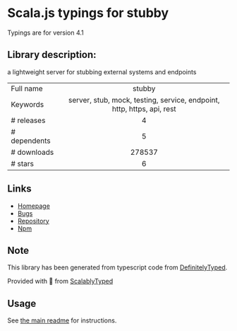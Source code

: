 
# Scala.js typings for stubby

Typings are for version 4.1

## Library description:
a lightweight server for stubbing external systems and endpoints

|                    |                 |
| ------------------ | :-------------: |
| Full name          | stubby |
| Keywords           | server, stub, mock, testing, service, endpoint, http, https, api, rest |
| # releases         | 4 |
| # dependents       | 5 |
| # downloads        | 278537 |
| # stars            | 6 |

## Links
- [Homepage](https://github.com/mrak/stubby4node)
- [Bugs](https://github.com/mrak/stubby4node)
- [Repository](https://github.com/mrak/stubby4node)
- [Npm](https://www.npmjs.com/package/stubby)
    


## Note
This library has been generated from typescript code from [DefinitelyTyped](https://definitelytyped.org).

Provided with :purple_heart: from [ScalablyTyped](https://github.com/oyvindberg/ScalablyTyped)

## Usage
See [the main readme](../../readme.md) for instructions.


